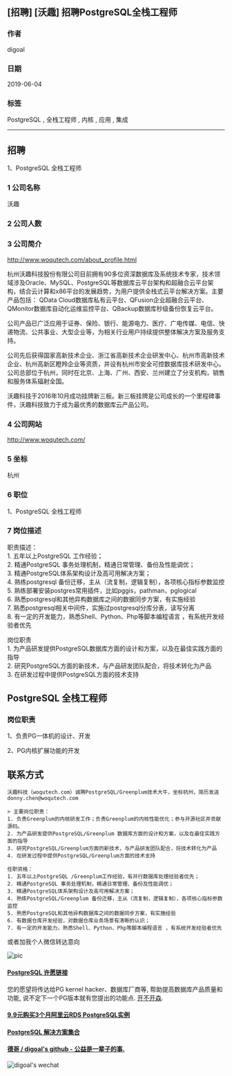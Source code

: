## [招聘] [沃趣] 招聘PostgreSQL全栈工程师  
                 
### 作者                 
digoal                
                
### 日期                
2019-06-04                
                
### 标签                
PostgreSQL , 全栈工程师 , 内核 , 应用 , 集成    
                
----                
                
## 招聘                
1、PostgreSQL 全栈工程师  
            
### 1 公司名称              
沃趣  
      
### 2 公司人数              
              
### 3 公司简介    
http://www.woqutech.com/about_profile.html  
  
杭州沃趣科技股份有限公司目前拥有90多位资深数据库及系统技术专家，技术领域涉及Oracle、MySQL、PostgreSQL等数据库云平台架构和超融合云平台架构，结合云计算和x86平台的发展趋势，为用户提供全栈式云平台解决方案。主要产品包括： QData Cloud数据库私有云平台、QFusion企业超融合云平台、QMonitor数据库自动化运维监控平台、QBackup数据库秒级备份恢复云平台。  
  
公司产品已广泛应用于证券、保险、银行、能源电力、医疗、广电传媒、电信、快递物流、公共事业、大型企业等，为相关行业用户持续提供整体解决方案及服务支持。  
  
公司先后获得国家高新技术企业、浙江省高新技术企业研发中心、杭州市高新技术企业、杭州高新区瞪羚企业等资质，并设有杭州市安全可控数据库技术研发中心。公司总部位于杭州，同时在北京、上海、广州、西安、兰州建立了分支机构，销售和服务体系辐射全国。  
  
沃趣科技于2016年10月成功挂牌新三板。新三板挂牌是公司成长的一个里程碑事件，沃趣科技致力于成为最优秀的数据库云产品公司。  
    
### 4 公司网站     
http://www.woqutech.com/  
               
### 5 坐标                
杭州  
                
### 6 职位                
1、PostgreSQL 全栈工程师  
                
### 7 岗位描述           
职责描述：  
1\. 五年以上PostgreSQL 工作经验；  
2\. 精通PostgreSQL 事务处理机制，精通日常管理、备份及性能调优；  
3\. 精通PostgreSQL体系架构设计及高可用解决方案；  
4\. 熟练postgresql 备份迁移，主从（流复制，逻辑复制），各项核心指标参数监控  
5\. 熟练部署安装postgres常用插件，比如pggis，pathman，pglogical  
6\. 熟悉postgresql和其他异构数据库之间的数据同步方案，有实施经验  
7\. 熟悉postgresql相关中间件，实施过postgresql分库分表，读写分离  
8\. 有一定的开发能力，熟悉Shell、Python、Php等脚本编程语言 ，有系统开发经验者优先  
  
岗位职责   
1\. 为产品研发提供PostgreSQL数据库方面的设计和方案，以及在最佳实践方面的指导  
2\. 研究PostgreSQL方面的新技术，与产品研发团队配合，将技术转化为产品  
3\. 在研发过程中提供PostgreSQL方面的技术支持  
        
## PostgreSQL 全栈工程师  
  
### 岗位职责  
1、负责PG一体机的设计、开发  
  
2、PG内核扩展功能的开发  
  
    
## 联系方式   
  
```
沃趣科技（woqutech.com）诚聘PostgreSQL/Greenplum技术大牛，坐标杭州，简历发送 donny.chen@woqutech.com 

> 主要岗位职责：  
1. 负责Greenplum的内核研发工作；负责Greenplum的内核性能优化；参与开源社区并贡献源码。  
2. 为产品研发提供PostgreSQL/Greenplum 数据库方面的设计和方案，以及在最佳实践方面的指导  
3. 研究PostgreSQL/Greenplum方面的新技术，与产品研发团队配合，将技术转化为产品  
4. 在研发过程中提供PostgreSQL/Greenplum方面的技术支持  

任职资格：  
1. 五年以上PostgreSQL /Greenplum工作经验，有并行数据库处理经验者优先；  
2. 精通PostgreSQL 事务处理机制，精通日常管理、备份及性能调优；    
3. 精通PostgreSQL体系架构设计及高可用解决方案；  
4. 熟练PostgreSQL/Greenplum 备份迁移，主从（流复制，逻辑复制），各项核心指标参数监控  
5. 熟悉PostgreSQL和其他异构数据库之间的数据同步方案，有实施经验  
6. 有数据仓库开发经验，对数据仓库业务场景有清晰的认识；  
7. 有一定的开发能力，熟悉Shell、Python、Php等脚本编程语言 ，有系统开发经验者优先
```
  
    
或者加我个人微信转达意向  
  
![pic](../pic/digoal_weixin.jpg)     
    
    
    
    
    
    
  
  
  
  
  
  
  
  
  
  
  
  
  
  
  
  
  
  
  
  
  
  
  
  
  
  
  
  
  
  
  
  
  
  
  
  
  
  
  
  
  
  
  
  
  
  
  
  
  
  
  
  
  
  
#### [PostgreSQL 许愿链接](https://github.com/digoal/blog/issues/76 "269ac3d1c492e938c0191101c7238216")
您的愿望将传达给PG kernel hacker、数据库厂商等, 帮助提高数据库产品质量和功能, 说不定下一个PG版本就有您提出的功能点. [开不开森](https://github.com/digoal/blog/issues/76 "269ac3d1c492e938c0191101c7238216").  
  
  
#### [9.9元购买3个月阿里云RDS PostgreSQL实例](https://www.aliyun.com/database/postgresqlactivity "57258f76c37864c6e6d23383d05714ea")
  
  
#### [PostgreSQL 解决方案集合](https://yq.aliyun.com/topic/118 "40cff096e9ed7122c512b35d8561d9c8")
  
  
#### [德哥 / digoal's github - 公益是一辈子的事.](https://github.com/digoal/blog/blob/master/README.md "22709685feb7cab07d30f30387f0a9ae")
  
  
![digoal's wechat](../pic/digoal_weixin.jpg "f7ad92eeba24523fd47a6e1a0e691b59")
  
